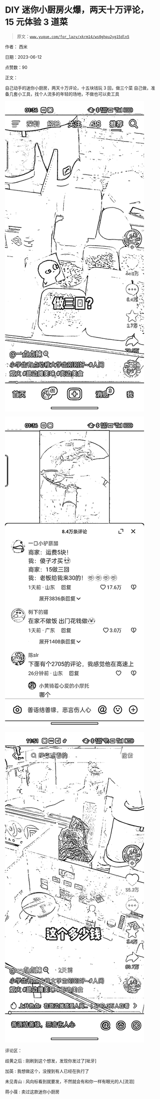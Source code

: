 # DIY 迷你小厨房火爆，两天十万评论，15 元体验 3 道菜

> 原文：[`www.yuque.com/for_lazy/xkrm14/ws0ghpu2yg15dln5`](https://www.yuque.com/for_lazy/xkrm14/ws0ghpu2yg15dln5)

作者： 西米

日期：2023-06-12

点赞数：90

正文：

自己动手的迷你小厨房，两天十万评论，十五块钱玩 3 回，做三个菜 自己做，准备几套小工具，找个人流多的年轻的场地，不做也可以卖工具

![](img/c70760bb588e39966e0807fd1a7c3d17.png)

![](img/fa704fbb29d3fb83623bac6bb69e799e.png)

![](img/0038b91eec2b29eaad0a851f0e92ffa0.png)

评论区：

歧黄之后 : 刚刷到这个想发，发现你发过了[呲牙]

加英 : 我想做这个，没搜到有人已经在执行了

未见青山 : 风向标看到就要发，不然就会有和你一样有眼光的人[流泪]

蒋小葆 : 卖过这款迷你小厨房

